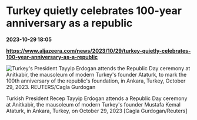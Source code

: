 # Turkey quietly celebrates 100-year anniversary as a republic

**2023-10-29 18:05**

**https://www.aljazeera.com/news/2023/10/29/turkey-quietly-celebrates-100-year-anniversary-as-a-republic**

![Turkey's President Tayyip Erdogan attends the Republic Day ceremony at Anitkabir, the mausoleum of modern Turkey's founder Ataturk, to mark the 100th anniversary of the republic's foundation, in Ankara, Turkey, October 29, 2023. REUTERS/Cagla Gurdogan](https://www.aljazeera.com/wp-content/uploads/2023/10/2023-10-29T094748Z_448050085_RC2924A8NG6A_RTRMADP_3_TURKEY-ANNIVERSARY-1698588034.jpg?resize=770%2C513&quality=80)

Turkish President Recep Tayyip Erdogan attends a Republic Day ceremony at Anitkabir, the mausoleum of modern Turkey's founder Mustafa Kemal Ataturk, in Ankara, Turkey, on October 29, 2023 \[Cagla Gurdogan/Reuters\]
